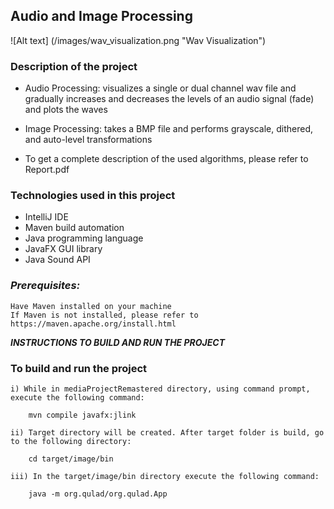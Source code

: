 ## Audio and Image Processing 
![Alt text] (/images/wav_visualization.png "Wav Visualization")
### Description of the project 
* Audio Processing: visualizes a single or dual channel wav file and gradually increases and decreases the levels of an audio signal (fade) and plots the waves

* Image Processing: takes a BMP file and performs grayscale, dithered, and auto-level transformations

* To get a complete description of the used algorithms, please refer to Report.pdf 

### Technologies used in this project
* IntelliJ IDE
* Maven build automation
* Java programming language
* JavaFX GUI library
* Java Sound API

### ***Prerequisites:***

    Have Maven installed on your machine
    If Maven is not installed, please refer to https://maven.apache.org/install.html
 ***INSTRUCTIONS TO BUILD AND RUN THE PROJECT***

### To build and run the project 
    i) While in mediaProjectRemastered directory, using command prompt, execute the following command:
        
        mvn compile javafx:jlink
   
    ii) Target directory will be created. After target folder is build, go to the following directory:
        
        cd target/image/bin
    
    iii) In the target/image/bin directory execute the following command:
        
        java -m org.qulad/org.qulad.App


